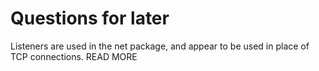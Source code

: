 # Questions for later

Listeners are used in the net package, and appear to be used in place of TCP connections. READ MORE